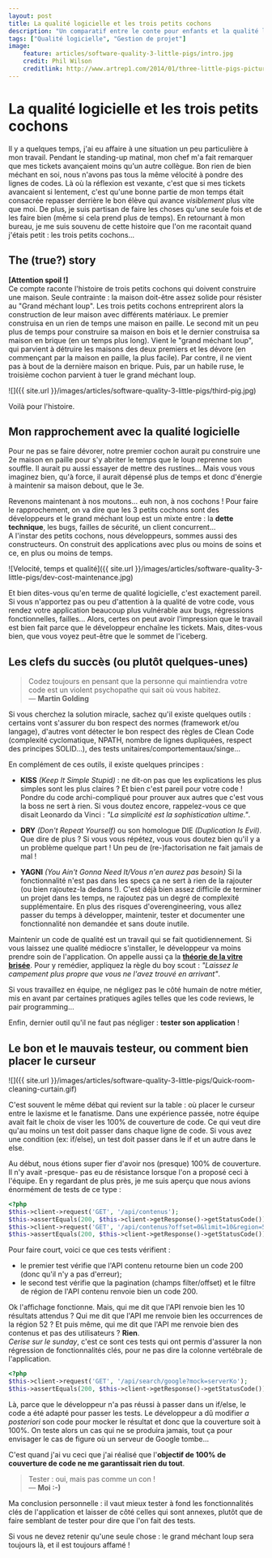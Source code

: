 ```yaml
---
layout: post
title: La qualité logicielle et les trois petits cochons
description: "Un comparatif entre le conte pour enfants et la qualité logicielle"
tags: ["Qualité logicielle", "Gestion de projet"]
image:
    feature: articles/software-quality-3-little-pigs/intro.jpg
    credit: Phil Wilson
    creditlink: http://www.artrep1.com/2014/01/three-little-pigs-picture-book-by-phil-wilson/
---
```


# La qualité logicielle et les trois petits cochons

Il y a quelques temps, j'ai eu affaire à une situation un peu particulière à mon travail. Pendant le standing-up matinal, mon chef m'a fait remarquer que mes tickets avançaient moins qu'un autre collègue.
Bon rien de bien méchant en soi, nous n'avons pas tous la même vélocité à pondre des lignes de codes. Là où la réflexion est vexante, c'est que si mes tickets avancaient si lentement, c'est qu'une bonne partie de mon temps était consacrée repasser derrière le bon élève qui avance *visiblement* plus vite que moi. De plus, je suis partisan de faire les choses qu'une seule fois et de les faire bien (même si cela prend plus de temps).
En retournant à mon bureau, je me suis souvenu de cette histoire que l'on me racontait quand j'étais petit : les trois petits cochons...

## The (true?) story

**[Attention spoil !]**  
Ce compte raconte l'histoire de trois petits cochons qui doivent construire une maison. Seule contrainte : la maison doit-être assez solide pour résister au "Grand méchant loup". Les trois petits cochons entreprirent alors la construction de leur maison avec différents matériaux. Le premier construisa en un rien de temps une maison en paille. Le second mit un peu plus de temps pour construire sa maison en bois et le dernier construisa sa maison en brique (en un temps plus long).
Vient le "grand méchant loup", qui parvient à détruire les maisons des deux premiers et les dévore (en commençant par la maison en paille, la plus facile). Par contre, il ne vient pas à bout de la dernière maison en brique. Puis, par un habile ruse, le troisième cochon parvient à tuer le grand méchant loup.

![]({{ site.url }}/images/articles/software-quality-3-little-pigs/third-pig.jpg)

Voilà pour l'histoire.  

## Mon rapprochement avec la qualité logicielle

Pour ne pas se faire dévorer, notre premier cochon aurait pu construire une 2e maison en paille pour s'y abriter le temps que le loup reprenne son souffle. Il aurait pu aussi essayer de mettre des rustines... Mais vous vous imaginez bien, qu'à force, il aurait dépensé plus de temps et donc d'énergie à maintenir sa maison debout, que le 3e.

Revenons maintenant à nos moutons... euh non, à nos cochons ! Pour faire le rapprochement, on va dire que les 3 petits cochons sont des développeurs et le grand méchant loup est un mixte entre : la **dette technique**, les bugs, failles de sécurité, un client concurrent...  
A l'instar des petits cochons, nous développeurs, sommes aussi des constructeurs. On construit des applications avec plus ou moins de soins et ce, en plus ou moins de temps.

![Velocité, temps et qualité]({{ site.url }}/images/articles/software-quality-3-little-pigs/dev-cost-maintenance.jpg)

Et bien dites-vous qu'en terme de qualité logicielle, c'est exactement pareil. Si vous n'apportez pas ou peu d'attention à la qualité de votre code, vous rendez votre application beaucoup plus vulnérable aux bugs, régressions fonctionnelles, failles... Alors, certes on peut avoir l'impression que le travail est bien fait parce que le développeur enchaîne les tickets. Mais, dites-vous bien, que vous voyez peut-être que le sommet de l'iceberg.

## Les clefs du succès (ou plutôt quelques-unes)

> Codez toujours en pensant que la personne qui maintiendra votre code est un violent psychopathe qui sait où vous habitez.  
— **Martin Golding**

Si vous cherchez la solution miracle, sachez qu'il existe quelques outils : certains vont s'assurer du bon respect des normes (framework et/ou langage), d'autres vont détecter le bon respect des règles de Clean Code (complexité cyclomatique, NPATH, nombre de lignes dupliquées, respect des principes SOLID...), des tests unitaires/comportementaux/singe...

En complément de ces outils, il existe quelques principes :

* **KISS** *(Keep It Simple Stupid)* : ne dit-on pas que les explications les plus simples sont les plus claires ? Et bien c'est pareil pour votre code ! Pondre du code archi-compliqué pour prouver aux autres que c'est vous la boss ne sert à rien.
Si vous doutez encore, rappelez-vous ce que disait Leonardo da Vinci : *"La simplicité est la sophistication ultime."*.

* **DRY** *(Don't Repeat Yourself)* ou son homologue DIE *(Duplication Is Evil)*. Que dire de plus&nbsp;? Si vous vous répétez, vous vous doutez bien qu'il y a un problème quelque part ! Un peu de (re-)factorisation ne fait jamais de mal !
* **YAGNI** *(You Ain't Gonna Need It/Vous n'en aurez pas besoin)* Si la fonctionnalité n'est pas dans les specs ça ne sert à rien de la rajouter (ou bien rajoutez-la dedans !). C'est déjà bien assez difficile de terminer un projet dans les temps, ne rajoutez pas un degré de complexité supplémentaire. En plus des risques d'overengineering, vous allez passer du temps à développer, maintenir, tester et documenter une fonctionnalité non demandée et sans doute inutile.

Maintenir un code de qualité est un travail qui se fait quotidiennement. Si vous laissez une qualité médiocre s'installer, le développeur va moins prendre soin de l'application. On appelle aussi ça la **[théorie de la vitre brisée](https://fr.wikipedia.org/wiki/Hypoth%C3%A8se_de_la_vitre_bris%C3%A9e)**. Pour y remédier, appliquez la règle du boy scout : *"Laissez le campement plus propre que vous ne l'avez trouvé en arrivant"*.  

Si vous travaillez en équipe, ne négligez pas le côté humain de notre métier, mis en avant par certaines pratiques agiles telles que les code reviews, le pair programming...  

Enfin, dernier outil qu'il ne faut pas négliger : **tester son application** !

## Le bon et le mauvais testeur, ou comment bien placer le curseur

![]({{ site.url }}/images/articles/software-quality-3-little-pigs/Quick-room-cleaning-curtain.gif)

C'est souvent le même débat qui revient sur la table : où placer le curseur entre le laxisme et le fanatisme. Dans une expérience passée, notre équipe avait fait le choix de viser les 100% de couverture de code. Ce qui veut dire qu'au moins un test doit passer dans chaque ligne de code. Si vous avez une condition (ex: if/else), un test doit passer dans le if et un autre dans le else.

Au début, nous étions super fier d'avoir nos (presque) 100% de couverture. Il n'y avait -presque- pas eu de résistance lorsque l'on a proposé ceci à l'équipe. En y regardant de plus près, je me suis aperçu que nous avions énormément de tests de ce type :

```php
<?php
$this->client->request('GET', '/api/contenus');
$this->assertEquals(200, $this->client->getResponse()->getStatusCode());
$this->client->request('GET', '/api/contenus?offset=0&limit=10&region=52');
$this->assertEquals(200, $this->client->getResponse()->getStatusCode());
```

Pour faire court, voici ce que ces tests vérifient :

* le premier test vérifie que l'API contenu retourne bien un code 200 (donc qu'il n'y a pas d'erreur);
* le second test vérifie que la pagination (champs filter/offset) et le filtre de région de l'API contenu renvoie bien un code 200.

Ok l'affichage fonctionne. Mais, qui me dit que l'API renvoie bien les 10 résultats attendus ? Qui me dit que l'API me renvoie bien les occurrences de la région 52 ? Et puis même, qui me dit que l'API me renvoie bien des contenus et pas des utilisateurs ? **Rien**.  
*Cerise sur le sunday*, c'est ce sont ces tests qui ont permis d'assurer la non régression de fonctionnalités clés,  pour ne pas dire la colonne vertébrale de l'application.

```php
<?php
$this->client->request('GET', '/api/search/google?mock=serverKo');
$this->assertEquals(200, $this->client->getResponse()->getStatusCode());
```

Là, parce que le développeur n'a pas réussi à passer dans un if/else, le code a été adapté pour passer les tests. Le développeur a dû modifier *a posteriori* son code pour mocker le résultat et donc que la couverture soit à 100%. On teste alors un cas qui ne se produira jamais, tout ça pour envisager le cas de figure où un serveur de Google tombe...

C'est quand j'ai vu ceci que j'ai réalisé que l'**objectif de 100% de couverture de code ne me garantissait rien du tout**.

> Tester : oui, mais pas comme un con !  
— **Moi :-)**

Ma conclusion personnelle : il vaut mieux tester à fond les fonctionnalités clés de l'application et laisser de côté celles qui sont annexes, plutôt que de faire semblant de tester pour dire que l'on fait des tests.

Si vous ne devez retenir qu'une seule chose : le grand méchant loup sera toujours là, et il est toujours affamé !
